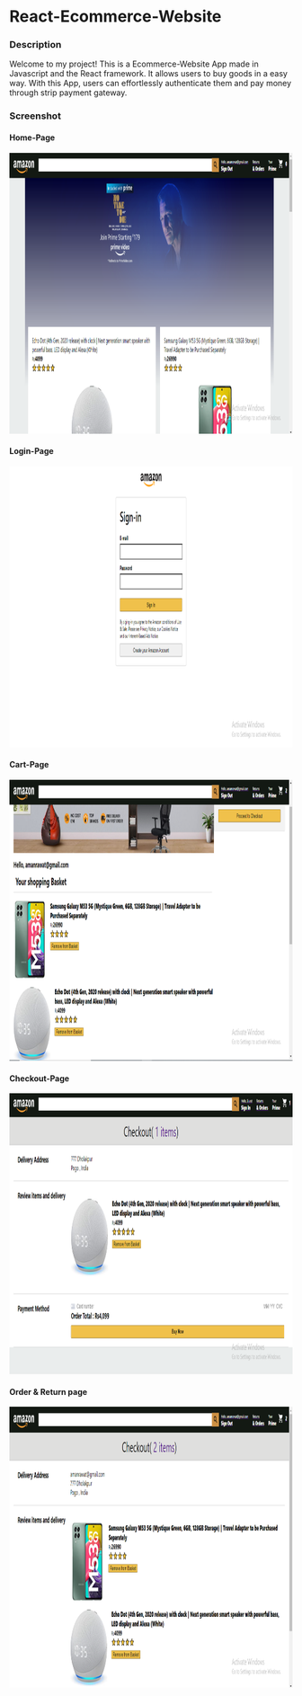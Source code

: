 <h1>React-Ecommerce-Website</h1>

<setion>
  <h3>Description</h3>
  <p>
    Welcome to my project! This is a  Ecommerce-Website App made in Javascript and the React framework. It allows users to buy goods in a easy way. With this App, users can effortlessly authenticate them and pay money through strip payment gateway. 
  </p>
<section>

<section>
  <h3> Screenshot</h3>
  
  <h4> Home-Page </h4>
    <img src="photo/Screenshot (9).png" width=800px height = 500px>
   
  <h4>Login-Page </h4>
   <img src="photo/Screenshot (16).png" width=800px height = 500px>
  
  <h4>Cart-Page</h4>  
    <img src="photo/Screenshot (13).png" width=800px height = 500px>
  <h4>Checkout-Page</h4>
  <img src="photo/Screenshot (17).png" width=800px height = 500px>
  <h4>Order & Return page</h4>
    <img src="photo/Screenshot (14).png" width=800px height = 500px>
</section>
